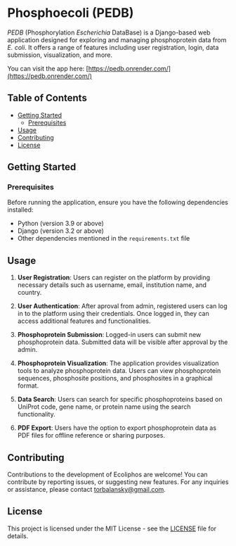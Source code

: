 # Phosphoecoli (PEDB)

<em>PEDB</em> (Phosphorylation <em>Escherichia</em> DataBase) is a Django-based web application designed for exploring and managing phosphoprotein data from <em>E. coli</em>. It offers a range of features including user registration, login, data submission, visualization, and more.

You can visit the app here: [https://pedb.onrender.com/](https://pedb.onrender.com/)

## Table of Contents

- [Getting Started](#getting-started)
  - [Prerequisites](#prerequisites)
- [Usage](#usage)
- [Contributing](#contributing)
- [License](#license)

## Getting Started

### Prerequisites

Before running the application, ensure you have the following dependencies installed:

- Python (version 3.9 or above)
- Django (version 3.2 or above)
- Other dependencies mentioned in the `requirements.txt` file

## Usage

1. **User Registration**: Users can register on the platform by providing necessary details such as username, email, institution name, and country.

2. **User Authentication**: After aproval from admin, registered users can log in to the platform using their credentials. Once logged in, they can access additional features and functionalities.

3. **Phosphoprotein Submission**: Logged-in users can submit new phosphoprotein data. Submitted data will be visible after approval by the admin.

4. **Phosphoprotein Visualization**: The application provides visualization tools to analyze phosphoprotein data. Users can view phosphoprotein sequences, phosphosite positions, and phosphosites in a graphical format.

5. **Data Search**: Users can search for specific phosphoproteins based on UniProt code, gene name, or protein name using the search functionality.

6. **PDF Export**: Users have the option to export phosphoprotein data as PDF files for offline reference or sharing purposes.

## Contributing

Contributions to the development of Ecoliphos are welcome! You can contribute by reporting issues, or suggesting new features. For any inquiries or assistance, please contact torbalansky@gmail.com.

## License

This project is licensed under the MIT License - see the [LICENSE](LICENSE) file for details.
